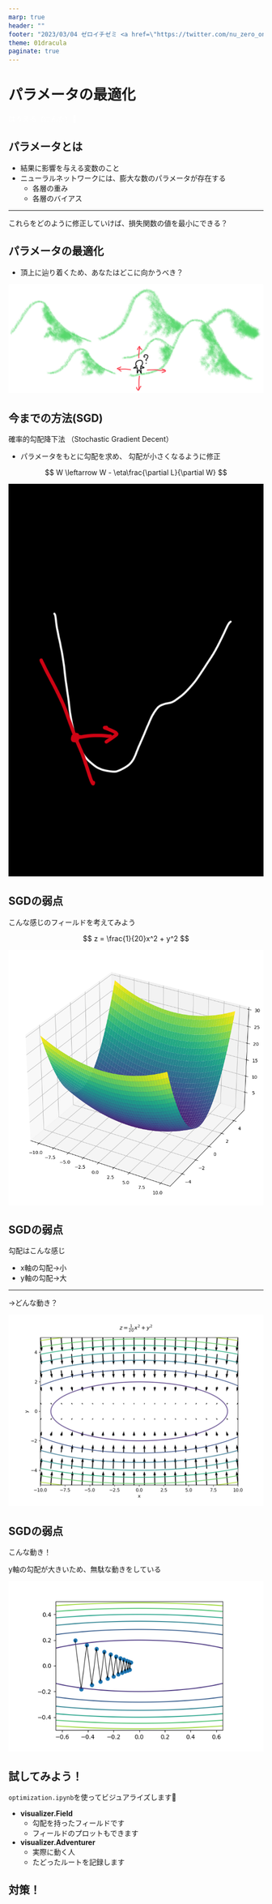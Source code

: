 ```yaml
---
marp: true
header: ""
footer: "2023/03/04 ゼロイチゼミ <a href=\"https://twitter.com/nu_zero_one\" style=\"color:white\">@nu_zero_one</a>"
theme: 01dracula
paginate: true
---
```


<!--
headingDivider: 2
_class: title
_paginate: false
-->

# パラメータの最適化

<a style="color:white; text-decoration: none;" href="https://github.com/kentakom1213">ぱうえる（けんた）:link:</a>

## パラメータとは

- 結果に影響を与える変数のこと
- ニューラルネットワークには、膨大な数のパラメータが存在する
  - 各層の重み
  - 各層のバイアス

<hr>
これらをどのように修正していけば、損失関数の値を最小にできる？

## パラメータの最適化
- 頂上に辿り着くため、あなたはどこに向かうべき？

![w:900](images/adventurer.jpg)


## 今までの方法(SGD)

確率的勾配降下法
（Stochastic Gradient Decent）
- パラメータをもとに勾配を求め、
  勾配が小さくなるように修正

$$
W \leftarrow W - \eta\frac{\partial L}{\partial W}
$$

![bg right:40%](images/SGD.jpg)


## SGDの弱点

こんな感じのフィールドを考えてみよう

$$
z = \frac{1}{20}x^2 + y^2
$$

![bg right:50%](images/anti_SGD.png)


## SGDの弱点

勾配はこんな感じ

- x軸の勾配→小
- y軸の勾配→大

<hr>

→どんな動き？

![bg right:65%](images/anti_SGD_field.png)


## SGDの弱点

こんな動き！

y軸の勾配が大きいため、無駄な動きをしている

![bg right:65%](images/anti_SGD_move.png)


## 試してみよう！

`optimization.ipynb`を使ってビジュアライズします:clap:

- **visualizer.Field**
  - 勾配を持ったフィールドです
  - フィールドのプロットもできます
- **visualizer.Adventurer**
  - 実際に動く人
  - たどったルートを記録します


## 対策！

